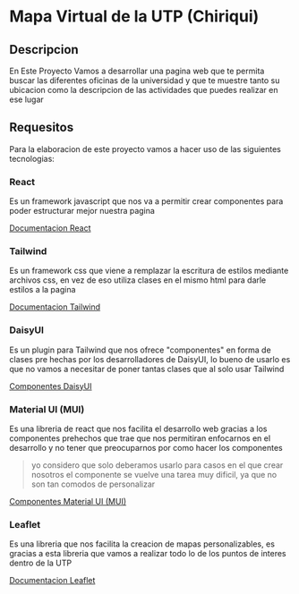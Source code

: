 # Mapa Virtual de la UTP (Chiriqui)

## Descripcion

En Este Proyecto Vamos a desarrollar una pagina web que te permita buscar las diferentes oficinas de la universidad y que te muestre tanto su ubicacion como la descripcion de las actividades que puedes realizar en ese lugar

## Requesitos

Para la elaboracion de este proyecto vamos a hacer uso de las siguientes tecnologias:

### React

Es un framework javascript que nos va a permitir crear componentes para poder estructurar mejor nuestra pagina

[Documentacion React](https://es.react.dev)

### Tailwind

Es un framework css que viene a remplazar la escritura de estilos mediante archivos css, en vez de eso utiliza clases en el mismo html para darle estilos a la pagina

[Documentacion Tailwind](https://tailwindcss.com)

### DaisyUI

Es un plugin para Tailwind que nos ofrece "componentes" en forma de clases pre hechas por los desarrolladores de DaisyUI, lo bueno de usarlo es que no vamos a necesitar de poner tantas clases que al solo usar Tailwind

[Componentes DaisyUI](https://daisyui.com/components/)

### Material UI (MUI)

Es una libreria de react que nos facilita el desarrollo web gracias a los componentes prehechos que trae que nos permitiran enfocarnos en el desarrollo y no tener que preocuparnos por como hacer los componentes

> yo considero que solo deberamos usarlo para casos en el que crear nosotros el componente se vuelve una tarea muy dificil, ya que no son tan comodos de personalizar

[Componentes Material UI (MUI)](https://mui.com/material-ui/all-components/)

### Leaflet

Es una libreria que nos facilita la creacion de mapas personalizables, es gracias a esta libreria que vamos a realizar todo lo de los puntos de interes dentro de la UTP

[Documentacion Leaflet](https://leafletjs.com/reference.html)
